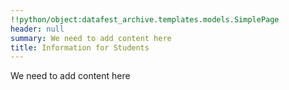 ```yaml
---
!!python/object:datafest_archive.templates.models.SimplePage
header: null
summary: We need to add content here
title: Information for Students
---
```

We need to add content here
